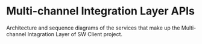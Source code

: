# Multi-channel Integration Layer APIs
Architecture and sequence diagrams of the services that make up the Multi-channel Intagration Layer of SW Client project.
